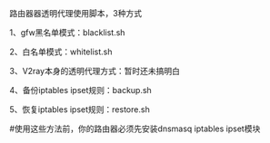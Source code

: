 路由器器透明代理使用脚本，3种方式

1、gfw黑名单模式：blacklist.sh

2、白名单模式：whitelist.sh

3、V2ray本身的透明代理方式：暂时还未搞明白

4、备份iptables ipset规则：backup.sh

5、恢复iptables ipset规则：restore.sh

#使用这些方法前，你的路由器必须先安装dnsmasq iptables ipset模块
